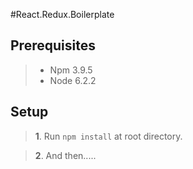 #React.Redux.Boilerplate

## Prerequisites

  >- Npm 3.9.5
  >- Node 6.2.2


## Setup

  >__1__. Run `npm install` at root directory.
  
  >__2__. And then.....
